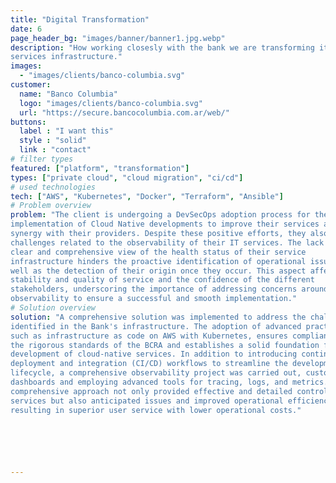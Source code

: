 ```yaml
---
title: "Digital Transformation"
date: 6
page_header_bg: "images/banner/banner1.jpg.webp"
description: "How working closesly with the bank we are transforming its digital
services infrastructure."
images: 
  - "images/clients/banco-columbia.svg"
customer:
  name: "Banco Columbia"
  logo: "images/clients/banco-columbia.svg"
  url: "https://secure.bancocolumbia.com.ar/web/"
buttons:
  label : "I want this"
  style : "solid"
  link : "contact"
# filter types
featured: ["platform", "transformation"]
types: ["private cloud", "cloud migration", "ci/cd"]
# used technologies
tech: ["AWS", "Kubernetes", "Docker", "Terraform", "Ansible"]
# Problem overview
problem: "The client is undergoing a DevSecOps adoption process for the
implementation of Cloud Native developments to improve their services as well as
synergy with their providers. Despite these positive efforts, they also face
challenges related to the observability of their IT services. The lack of a
clear and comprehensive view of the health status of their service
infrastructure hinders the proactive identification of operational issues as
well as the detection of their origin once they occur. This aspect affects the
stability and quality of service and the confidence of the different
stakeholders, underscoring the importance of addressing concerns around
observability to ensure a successful and smooth implementation."
# Solution overview
solution: "A comprehensive solution was implemented to address the challenges
identified in the Bank's infrastructure. The adoption of advanced practices,
such as infrastructure as code on AWS with Kubernetes, ensures compliance with
the rigorous standards of the BCRA and establishes a solid foundation for agile
development of cloud-native services. In addition to introducing continuous
deployment and integration (CI/CD) workflows to streamline the development
lifecycle, a comprehensive observability project was carried out, customizing
dashboards and employing advanced tools for tracing, logs, and metrics. This
comprehensive approach not only provided effective and detailed control of IT
services but also anticipated issues and improved operational efficiency,
resulting in superior user service with lower operational costs."






---
```

